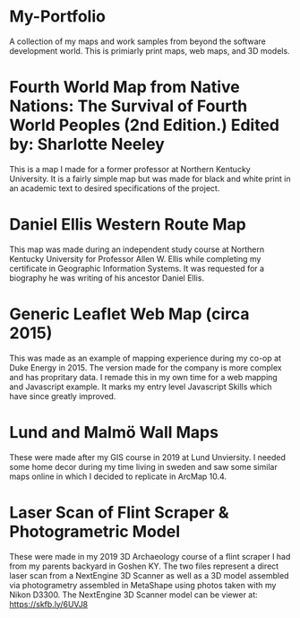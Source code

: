 # My-Portfolio
A collection of my maps and work samples from beyond the software development world. This is primiarly print maps, web maps, and 3D models.

# Fourth World Map from Native Nations: The Survival of Fourth World Peoples (2nd Edition.) Edited by: Sharlotte Neeley
This is a map I made for a former professor at Northern Kentucky University. It is a fairly simple map but was made for black and white print in an academic text to desired specifications of the project.

# Daniel Ellis Western Route Map
This map was made during an independent study course at Northern Kentucky University for Professor Allen W. Ellis while completing my certificate in Geographic Information Systems. It was requested for a biography he was writing of his ancestor Daniel Ellis.

# Generic Leaflet Web Map (circa 2015)
This was made as an example of mapping experience during my co-op at Duke Energy in 2015. The version made for the company is more complex and has propritary data. I remade this in my own time for a web mapping and Javascript example. It marks my entry level Javascript Skills which have since greatly improved.

# Lund and Malmö Wall Maps
These were made after my GIS course in 2019 at Lund Unviersity. I needed some home decor during my time living in sweden and saw some similar maps online in which I decided to replicate in ArcMap 10.4.

# Laser Scan of Flint Scraper & Photogrametric Model
These were made in my 2019 3D Archaeology course of a flint scraper I had from my parents backyard in Goshen KY. The two files represent a direct laser scan from a NextEngine 3D Scanner as well as a 3D model assembled via photogrametry assembled in MetaShape using photos taken with my Nikon D3300. The NextEngine 3D Scanner model can be viewer at: https://skfb.ly/6UVJ8
